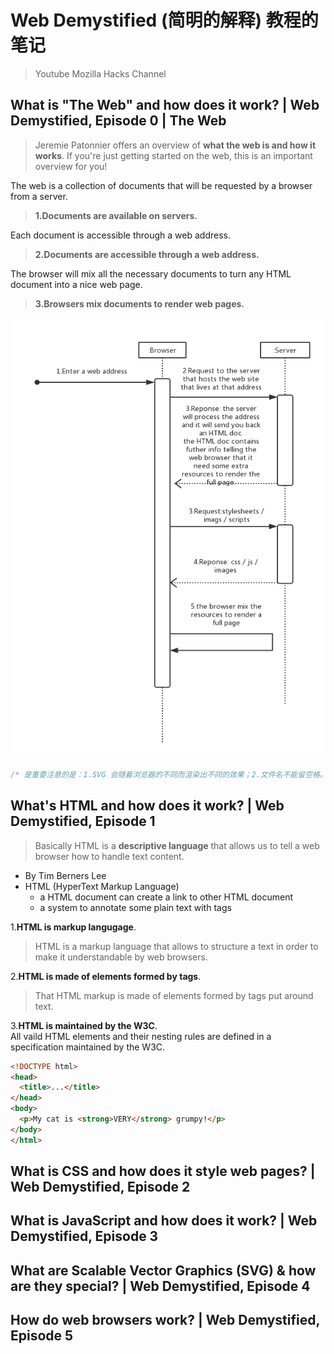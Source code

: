 # Web Demystified (简明的解释) 教程的笔记  
> Youtube Mozilla Hacks Channel  

## What is "The Web" and how does it work? | Web Demystified, Episode 0 | The Web
> Jeremie Patonnier offers an overview of **what the web is and how it works**. If you're just getting started on the web, this is an important overview for you!  

The web is a collection of documents that will be requested by a browser from a server.  
> **1.Documents are available on servers.**  

Each document is accessible through a web address.  
> **2.Documents are accessible through a web address.**  

The browser will mix all the necessary documents to turn any HTML document into a nice web page.  
> **3.Browsers mix documents to render web pages.**  

![What the web is and how it works.](images/what-the-web-is-and-how-it-works.png)  

```c
/* 是重要注意的是：1.SVG 会随着浏览器的不同而渲染出不同的效果；2.文件名不能留空格。 */
```

## What's HTML and how does it work? | Web Demystified, Episode 1  

> Basically HTML is a **descriptive language** that allows us to tell a web browser how to handle text content.  

* By Tim Berners Lee  
* HTML (HyperText Markup Language)
  * a HTML document can create a link to other HTML document  
  * a system to annotate some plain text with tags
  
1.**HTML is markup langugage**.  
> HTML is a markup language that allows to structure a text in order to make it understandable by web browsers.   

2.**HTML is made of elements formed by tags**.  
> That HTML markup is made of elements formed by tags put around text.  

3.**HTML is maintained by the W3C**.  
All vaild HTML elements and their nesting rules are defined in a specification maintained by the W3C.  

```html
<!DOCTYPE html>
<head>
  <title>...</title>    
</head>
<body>
  <p>My cat is <strong>VERY</strong> grumpy!</p>
</body>
</html>
```

## What is CSS and how does it style web pages? | Web Demystified, Episode 2  



## What is JavaScript and how does it work? | Web Demystified, Episode 3  



## What are Scalable Vector Graphics (SVG) & how are they special? | Web Demystified, Episode 4  



## How do web browsers work? | Web Demystified, Episode 5  





